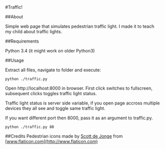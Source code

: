 #Traffic!

##About

Simple web page that simulates pedestrian traffic light. I made it to teach my
child about traffic lights.

##Requirements

Python 3.4 (it might work on older Python3)

##Usage

Extract all files, navigate to folder and execute:

`python ./traffic.py`

Open http://localhost:8000 in browser.
First click switches to fullscreen, subsequent clicks toggles traffic light status.

Traffic light status is server side variable, if you open page accross multiple
devices they all see and toggle same traffic light.

If you want different port then 8000, pass it as an argument to traffic.py.

`python ./traffic.py 80`

##Credits
Pedestrian icons made by [Scott de Jonge](http://www.flaticon.com/authors/scott-de-jonge) from [www.flaticon.com](http://www.flaticon.com)
